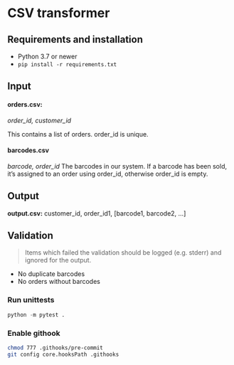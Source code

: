 # CSV transformer


## Requirements and installation
* Python 3.7 or newer
* `pip install -r requirements.txt`

## Input
#### orders.csv:
*order_id, customer_id*

This contains a list of orders. order_id is unique.


#### barcodes.csv
*barcode, order_id*
The barcodes in our system. If a barcode has been sold, it’s assigned to an order using order_id, otherwise order_id is empty.


## Output
**output.csv:** customer_id, order_id1, [barcode1, barcode2, ...]



## Validation
> Items which failed the validation should be logged (e.g. stderr) and ignored for the output.

* No duplicate barcodes
* No orders without barcodes

### Run unittests

```python
python -m pytest .
```


### Enable githook
```bash
chmod 777 .githooks/pre-commit
git config core.hooksPath .githooks
```